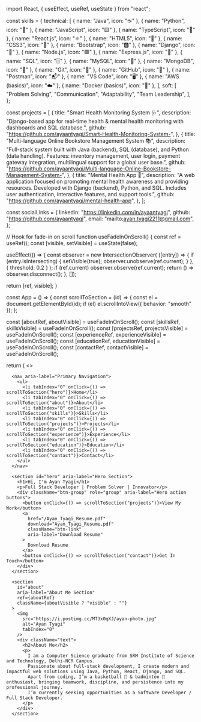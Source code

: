 import React, { useEffect, useRef, useState } from "react";

const skills = {
  technical: [
    { name: "Java", icon: "☕" },
    { name: "Python", icon: "🐍" },
    { name: "JavaScript", icon: "🟨" },
    { name: "TypeScript", icon: "🔷" },
    { name: "React.js", icon: "⚛️" },
    { name: "HTML5", icon: "📄" },
    { name: "CSS3", icon: "🎨" },
    { name: "Bootstrap", icon: "🅱️" },
    { name: "Django", icon: "🌿" },
    { name: "Node.js", icon: "🟩" },
    { name: "Express.js", icon: "🚂" },
    { name: "SQL", icon: "🗄️" },
    { name: "MySQL", icon: "🐬" },
    { name: "MongoDB", icon: "🍃" },
    { name: "Git", icon: "🔧" },
    { name: "GitHub", icon: "🐙" },
    { name: "Postman", icon: "📬" },
    { name: "VS Code", icon: "🖥️" },
    { name: "AWS (basics)", icon: "☁️" },
    { name: "Docker (basics)", icon: "🐳" },
  ],
  soft: [
    "Problem Solving",
    "Communication",
    "Adaptability",
    "Team Leadership",
  ],
};

const projects = [
  {
    title: "Smart Health Monitoring System 🩺",
    description:
      "Django-based app for real-time health & mental health monitoring with dashboards and SQL database.",
    github: "https://github.com/ayaantyagi/Smart-Health-Monitoring-System-",
  },
  {
    title: "Multi-language Online Bookstore Management System 📚",
    description:
      "Full-stack system built with Java (backend), SQL (database), and Python (data handling). Features: inventory management, user login, payment gateway integration, multilingual support for a global user base.",
    github:
      "https://github.com/ayaantyagi/Multi-language-Online-Bookstore-Management-System-",
  },
  {
    title: "Mental Health App 💙",
    description:
      "A web application focused on promoting mental health awareness and providing resources. Developed with Django (backend), Python, and SQL. Includes user authentication, interactive features, and support tools.",
    github: "https://github.com/ayaantyagi/mental-health-app",
  },
];

const socialLinks = {
  linkedin: "https://linkedin.com/in/ayaantyagi",
  github: "https://github.com/ayaantyagi",
  email: "mailto:ayan.tyagi2211@gmail.com",
};

// Hook for fade-in on scroll
function useFadeInOnScroll() {
  const ref = useRef();
  const [visible, setVisible] = useState(false);

  useEffect(() => {
    const observer = new IntersectionObserver(
      ([entry]) => {
        if (entry.isIntersecting) {
          setVisible(true);
          observer.unobserve(ref.current);
        }
      },
      { threshold: 0.2 }
    );
    if (ref.current) observer.observe(ref.current);
    return () => observer.disconnect();
  }, []);

  return [ref, visible];
}

const App = () => {
  const scrollToSection = (id) => {
    const el = document.getElementById(id);
    if (el) el.scrollIntoView({ behavior: "smooth" });
  };

  const [aboutRef, aboutVisible] = useFadeInOnScroll();
  const [skillsRef, skillsVisible] = useFadeInOnScroll();
  const [projectsRef, projectsVisible] = useFadeInOnScroll();
  const [experienceRef, experienceVisible] = useFadeInOnScroll();
  const [educationRef, educationVisible] = useFadeInOnScroll();
  const [contactRef, contactVisible] = useFadeInOnScroll();

  return (
    <>
      <style>{`
        @import url('https://fonts.googleapis.com/css2?family=Poppins:wght@300;600;800&display=swap');
        * { box-sizing: border-box; }
        body {
          margin: 0;
          font-family: 'Poppins', sans-serif;
          background: #0f0f23;
          color: #e0e0e0;
          scroll-behavior: smooth;
        }
        a { color: #00fff7; text-decoration: none; }
        a:hover, a:focus { text-decoration: underline; outline: none; }
        button {
          cursor: pointer;
          border: none;
          border-radius: 40px;
          padding: 14px 36px;
          font-weight: 600;
          font-size: 1.1rem;
          color: #0f0f23;
          background: linear-gradient(90deg, #00fff7, #00b894);
          box-shadow: 0 0 15px #00fff7cc;
          transition: all 0.3s ease;
          user-select: none;
        }
        button:hover, button:focus {
          box-shadow: 0 0 25px #00fff7ff;
          transform: scale(1.05);
          outline: none;
        }
        h1, h2, h3 {
          margin: 0 0 12px 0;
          font-weight: 800;
          letter-spacing: 0.1em;
        }
        h1 {
          font-size: 4rem;
          color: white;
          text-shadow: 0 0 20px #00fff7cc;
        }
        h2 {
          font-size: 2.8rem;
          color: #8f94fb;
          text-shadow: 0 0 10px #4e54c8cc;
          text-align: center;
          margin-bottom: 60px;
        }
        h3 {
          font-size: 1.6rem;
          color: #00fff7;
          text-shadow: 0 0 8px #00fff7cc;
        }
        p {
          font-weight: 300;
          font-size: 1.1rem;
          line-height: 1.6;
          color: #c0d6e4cc;
        }
        nav {
          position: fixed;
          top: 0;
          width: 100%;
          background: rgba(15, 15, 35, 0.85);
          backdrop-filter: saturate(180%) blur(20px);
          box-shadow: 0 2px 10px #00fff7aa;
          z-index: 1000;
          display: flex;
          justify-content: center;
          padding: 12px 0;
        }
        nav ul {
          list-style: none;
          display: flex;
          gap: 40px;
          margin: 0;
          padding: 0;
        }
        nav li {
          font-weight: 600;
          font-size: 1rem;
          color: #00fff7;
          cursor: pointer;
          transition: color 0.3s ease;
        }
        nav li:hover, nav li:focus {
          color: #00b894;
          outline: none;
        }
        #hero {
          height: 100vh;
          background: linear-gradient(135deg, #4e54c8, #8f94fb);
          display: flex;
          flex-direction: column;
          justify-content: center;
          align-items: center;
          text-align: center;
          padding: 0 20px;
          color: white;
          position: relative;
          overflow: hidden;
        }
        #hero p {
          font-weight: 600;
          font-size: 1.5rem;
          margin-bottom: 40px;
          letter-spacing: 0.1em;
          color: #d0e8f2cc;
          text-shadow: 0 0 10px #00fff7aa;
        }
        .btn-group {
          display: flex;
          gap: 20px;
          flex-wrap: wrap;
          justify-content: center;
        }
        .btn-link {
          background: linear-gradient(90deg, #00fff7, #00b894);
          border-radius: 40px;
          padding: 14px 36px;
          font-weight: 600;
          font-size: 1.1rem;
          color: #0f0f23;
          box-shadow: 0 0 15px #00fff7cc;
          transition: all 0.3s ease;
          user-select: none;
          display: inline-flex;
          align-items: center;
          justify-content: center;
          text-decoration: none;
        }
        .btn-link:hover, .btn-link:focus {
          box-shadow: 0 0 25px #00fff7ff;
          transform: scale(1.05);
          outline: none;
          color: #0f0f23;
        }
        section {
          max-width: 1100px;
          margin: 0 auto;
          padding: 80px 20px;
          opacity: 0;
          transform: translateY(40px);
          transition: opacity 0.8s ease, transform 0.8s ease;
        }
        section.visible {
          opacity: 1;
          transform: translateY(0);
        }
        #about {
          display: flex;
          flex-wrap: wrap;
          justify-content: center;
          align-items: center;
          gap: 40px;
        }
        #about img {
          width: 100%;
          max-width: 320px;
          border-radius: 20px;
          box-shadow: 0 8px 30px #00fff7aa;
          object-fit: cover;
          filter: drop-shadow(0 0 10px #00fff7cc);
          transition: transform 0.3s ease;
          cursor: default;
        }
        #about img:hover, #about img:focus {
          transform: scale(1.05);
          outline: none;
        }
        #about div.text {
          flex: 2 1 400px;
          max-width: 600px;
        }
        .skills-category {
          margin-bottom: 40px;
        }
        .skills-list {
          display: flex;
          flex-wrap: wrap;
          gap: 16px;
          justify-content: center;
        }
        .skill-item {
          background: rgba(30, 30, 60, 0.7);
          padding: 10px 20px;
          border-radius: 40px;
          font-weight: 600;
          font-size: 1rem;
          color: #00fff7;
          box-shadow: 0 0 12px #00fff7aa;
          display: flex;
          align-items: center;
          gap: 8px;
          user-select: none;
          transition: background-color 0.3s ease;
        }
        .skill-item:hover, .skill-item:focus {
          background-color: #00b894;
          box-shadow: 0 0 20px #00fff7ff;
          outline: none;
          cursor: default;
        }
        .projects-grid {
          display: grid;
          grid-template-columns: repeat(auto-fit, minmax(320px, 1fr));
          gap: 40px;
        }
        .project-card {
          background: rgba(30, 30, 60, 0.7);
          border-radius: 20px;
          padding: 30px 24px;
          box-shadow: 0 8px 30px #00fff7aa;
          transition: transform 0.3s ease, box-shadow 0.3s ease;
          display: flex;
          flex-direction: column;
          justify-content: space-between;
          cursor: default;
        }
        .project-card:hover, .project-card:focus {
          transform: translateY(-15px);
          box-shadow: 0 15px 40px #00fff7ff;
          background: rgba(30, 30, 60, 0.85);
          outline: none;
        }
        .project-card h3 {
          margin-bottom: 16px;
        }
        .project-card p {
          flex-grow: 1;
          margin-bottom: 24px;
        }
        .github-link {
          align-self: flex-start;
          background: #00b894;
          color: #0f0f23;
          font-weight: 600;
          padding: 10px 22px;
          border-radius: 40px;
          box-shadow: 0 0 12px #00b894cc;
          text-decoration: none;
          transition: background-color 0.3s ease, box-shadow 0.3s ease;
        }
        .github-link:hover, .github-link:focus {
          background: #00fff7;
          box-shadow: 0 0 20px #00fff7ff;
          color: #0f0f23;
          outline: none;
        }
        .exp-edu-list {
          max-width: 700px;
          margin: 0 auto;
          font-size: 1.1rem;
          color: #c0d6e4cc;
          line-height: 1.6;
          list-style: none;
          padding-left: 0;
        }
        .exp-edu-list li {
          margin-bottom: 12px;
        }
        .exp-edu-list strong {
          color: #00fff7;
        }
        #contact p {
          font-size: 1.2rem;
          margin-bottom: 12px;
          color: #c0d6e4cc;
          text-align: center;
        }
        #contact a {
          color: #00fff7;
          font-weight: 600;
        }
        #contact a:hover, #contact a:focus {
          color: #00b894;
          outline: none;
        }
        .social-links {
          display: flex;
          justify-content: center;
          gap: 40px;
          margin-top: 30px;
        }
        .social-links a {
          font-size: 2.4rem;
          color: #00fff7;
          transition: color 0.3s ease;
        }
        .social-links a:hover, .social-links a:focus {
          color: #00b894;
          outline: none;
        }
        footer {
          background: #0f0f23;
          text-align: center;
          padding: 20px 10px;
          color: #555;
          font-size: 0.9rem;
          box-shadow: inset 0 1px 5px #00b89444;
          margin-top: 60px;
        }
        footer .social-icons a {
          margin: 0 10px;
          font-size: 1.5rem;
          color: #00fff7;
          transition: color 0.3s ease;
        }
        footer .social-icons a:hover, footer .social-icons a:focus {
          color: #00b894;
          outline: none;
        }
        @media (max-width: 768px) {
          nav ul {
            gap: 20px;
          }
          #hero h1 {
            font-size: 2.8rem;
          }
          #hero p {
            font-size: 1.2rem;
          }
          button, .btn-link {
            padding: 12px 28px;
            font-size: 1rem;
          }
          section {
            padding: 60px 15px;
          }
          .projects-grid {
            grid-template-columns: 1fr;
            gap: 30px;
          }
          #about {
            flex-direction: column;
          }
          #about div.text {
            max-width: 100%;
          }
          #about img {
            max-width: 280px;
          }
        }
      `}</style>

      <nav aria-label="Primary Navigation">
        <ul>
          <li tabIndex="0" onClick={() => scrollToSection("hero")}>Home</li>
          <li tabIndex="0" onClick={() => scrollToSection("about")}>About</li>
          <li tabIndex="0" onClick={() => scrollToSection("skills")}>Skills</li>
          <li tabIndex="0" onClick={() => scrollToSection("projects")}>Projects</li>
          <li tabIndex="0" onClick={() => scrollToSection("experience")}>Experience</li>
          <li tabIndex="0" onClick={() => scrollToSection("education")}>Education</li>
          <li tabIndex="0" onClick={() => scrollToSection("contact")}>Contact</li>
        </ul>
      </nav>

      <section id="hero" aria-label="Hero Section">
        <h1>Hi, I'm Ayan Tyagi</h1>
        <p>Full Stack Developer | Problem Solver | Innovator</p>
        <div className="btn-group" role="group" aria-label="Hero action buttons">
          <button onClick={() => scrollToSection("projects")}>View My Work</button>
          <a
            href="/Ayan_Tyagi_Resume.pdf"
            download="Ayan_Tyagi_Resume.pdf"
            className="btn-link"
            aria-label="Download Resume"
          >
            Download Resume
          </a>
          <button onClick={() => scrollToSection("contact")}>Get In Touch</button>
        </div>
      </section>

      <section
        id="about"
        aria-label="About Me Section"
        ref={aboutRef}
        className={aboutVisible ? "visible" : ""}
      >
        <img
          src="https://i.postimg.cc/MT3x0qXJ/ayan-photo.jpg"
          alt="Ayan Tyagi"
          tabIndex="0"
        />
        <div className="text">
          <h2>About Me</h2>
          <p>
            I am a Computer Science graduate from SRM Institute of Science and Technology, Delhi-NCR Campus.
            Passionate about full-stack development, I create modern and impactful web solutions using Java, Python, React, Django, and SQL.
            Apart from coding, I’m a basketball 🏀 & badminton 🏸 enthusiast, bringing teamwork, discipline, and persistence into my professional journey.
            I’m currently seeking opportunities as a Software Developer / Full Stack Developer.
          </p>
        </div>
      </section>

      
